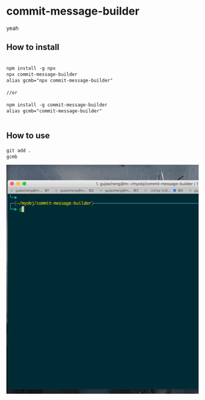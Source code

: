 # commit-message-builder
yeah


## How to install

```

npm install -g npx
npx commit-message-builder
alias gcmb="npx commit-message-builder"

//or

npm install -g commit-message-builder
alias gcmb="commit-message-builder"


```


## How to use

``` 
git add .
gcmb

```


<img src="./show.gif" alt="err"/>
